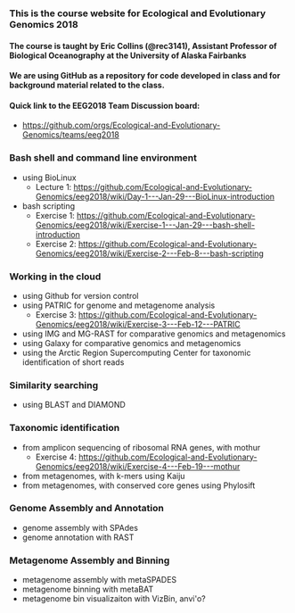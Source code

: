 ### This is the course website for Ecological and Evolutionary Genomics 2018

#### The course is taught by Eric Collins (@rec3141), Assistant Professor of Biological Oceanography at the University of Alaska Fairbanks

#### We are using GitHub as a repository for code developed in class and for background material related to the class.

#### Quick link to the EEG2018 Team Discussion board: 
- <https://github.com/orgs/Ecological-and-Evolutionary-Genomics/teams/eeg2018>

### Bash shell and command line environment
- using BioLinux  
    - Lecture 1: <https://github.com/Ecological-and-Evolutionary-Genomics/eeg2018/wiki/Day-1---Jan-29---BioLinux-introduction>
- bash scripting  
    - Exercise 1: <https://github.com/Ecological-and-Evolutionary-Genomics/eeg2018/wiki/Exercise-1---Jan-29---bash-shell-introduction>
    - Exercise 2: <https://github.com/Ecological-and-Evolutionary-Genomics/eeg2018/wiki/Exercise-2---Feb-8---bash-scripting>

### Working in the cloud
- using Github for version control
- using PATRIC for genome and metagenome analysis
    - Exercise 3: <https://github.com/Ecological-and-Evolutionary-Genomics/eeg2018/wiki/Exercise-3---Feb-12---PATRIC>
- using IMG and MG-RAST for comparative genomics and metagenomics
- using Galaxy for comparative genomics and metagenomics 
- using the Arctic Region Supercomputing Center for taxonomic identification of short reads

### Similarity searching
- using BLAST and DIAMOND

### Taxonomic identification  
- from amplicon sequencing of ribosomal RNA genes, with mothur
    - Exercise 4: <https://github.com/Ecological-and-Evolutionary-Genomics/eeg2018/wiki/Exercise-4---Feb-19---mothur>
- from metagenomes, with k-mers using Kaiju
- from metagenomes, with conserved core genes using Phylosift

### Genome Assembly and Annotation
- genome assembly with SPAdes
- genome annotation with RAST

### Metagenome Assembly and Binning
- metagenome assembly with metaSPADES
- metagenome binning with metaBAT
- metagenome bin visualizaiton with VizBin, anvi'o?
